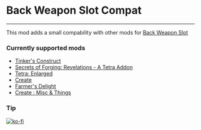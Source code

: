 # Back Weapon Slot Compat
--------------------------------
This mod adds a small compability with other mods for [Back Weapon Slot](https://www.curseforge.com/minecraft/mc-mods/back-weapon-slot)

### Currently supported mods
- [Tinker's Construct](https://www.curseforge.com/minecraft/mc-mods/tinkers-construct)
- [Secrets of Forging: Revelations - A Tetra Addon](https://www.curseforge.com/minecraft/mc-mods/secrets-of-forging-revelations-a-tetra-addon)
- [Tetra: Enlarged](https://www.curseforge.com/minecraft/mc-mods/tetra-enlarged)
- [Create](https://www.curseforge.com/minecraft/mc-mods/create)
- [Farmer's Delight](https://www.curseforge.com/minecraft/mc-mods/farmers-delight)
- [Create : Misc & Things](https://www.curseforge.com/minecraft/mc-mods/create-misc-and-things)

### Tip
[![ko-fi](https://ko-fi.com/img/githubbutton_sm.svg)](https://ko-fi.com/B0B6TMVJ8)

